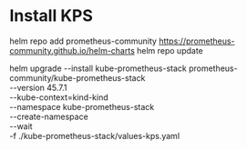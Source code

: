 # Install KPS

helm repo add prometheus-community https://prometheus-community.github.io/helm-charts
helm repo update

helm upgrade --install kube-prometheus-stack prometheus-community/kube-prometheus-stack \
    --version 45.7.1 \
    --kube-context=kind-kind \
    --namespace kube-prometheus-stack \
    --create-namespace \
    --wait \
    -f ./kube-prometheus-stack/values-kps.yaml